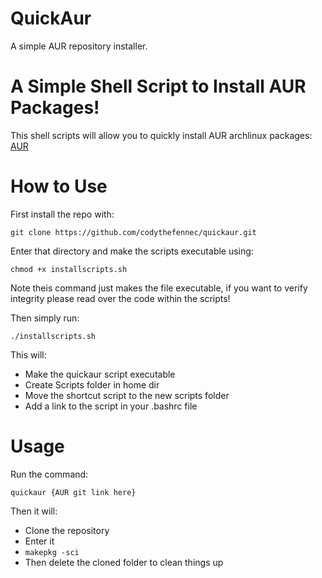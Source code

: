 # QuickAur
A simple AUR repository installer.

# A Simple Shell Script to Install AUR Packages!
This shell scripts will allow you to quickly install AUR archlinux packages:
[AUR](https://aur.archlinux.org/)

# How to Use
First install the repo with:

``git clone https://github.com/codythefennec/quickaur.git``

Enter that directory and make the scripts executable using:

``chmod +x installscripts.sh``

Note theis command just makes the file executable, if you want to verify integrity please read over the code within the scripts!

Then simply run:

``./installscripts.sh``

This will:
 - Make the quickaur script executable
 - Create Scripts folder in home dir
 - Move the shortcut script to the new scripts folder
 - Add a link to the script in your .bashrc file

# Usage
Run the command:

``quickaur {AUR git link here}``

Then it will:
- Clone the repository
- Enter it
- ``makepkg -sci``
- Then delete the cloned folder to clean things up
